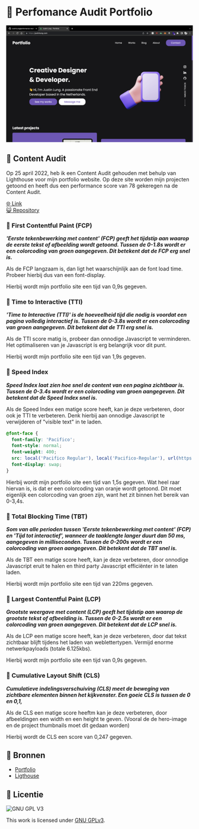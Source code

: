 # 🚀 Perfomance Audit Portfolio
![Mockup Image](https://github.com/JustinLung/performance-matters-performance-audit/blob/main/docs/mockup-image.png?raw=true)

## 🍕 Content Audit
Op 25 april 2022, heb ik een Content Audit gehouden met behulp van Lighthouse voor mijn portfolio website. Op deze site worden mijn projecten getoond en  heeft dus een performance score van 78 gekeregen na de Content Audit.

[🌐 Link](https://justinlung.com/)  
[😺 Repository](https://github.com/JustinLung/Portfolio)

### 🍝 First Contentful Paint (FCP)
**_'Eerste tekenbewerking met content' (FCP) geeft het tijdstip aan waarop de eerste tekst of afbeelding wordt getoond. Tussen de 0-1.8s wordt er een colorcoding van groen aangegeven. Dit betekent dat de FCP erg snel is._**

Als de FCP langzaam is, dan ligt het waarschijnlijk aan de font load time. Probeer hierbij dus van een font-display.

Hierbij wordt mijn portfolio site een tijd van 0,9s gegeven. 

### 🥑 Time to Interactive (TTI)
**_'Time to Interactive (TTI)' is de hoeveelheid tijd die nodig is voordat een pagina volledig interactief is. Tussen de 0-3.8s wordt er een colorcoding van groen aangegeven. Dit betekent dat de TTI erg snel is._**

Als de TTI score matig is, probeer dan onnodige Javascript te verminderen. Het optimaliseren van je Javascript is erg belangrijk voor dit punt.

Hierbij wordt mijn portfolio site een tijd van 1,9s gegeven. 

### 🍊 Speed Index
**_Speed Index laat zien hoe snel de content van een pagina zichtbaar is. Tussen de 0-3.4s wordt er een colorcoding van groen aangegeven. Dit betekent dat de Speed Index snel is._**

Als de Speed Index een matige score heeft, kan je deze verbeteren, door ook je TTI te verbeteren. Denk hierbij aan onnodige Javascript te verwijderen of "visible text" in te laden. 

```css
@font-face {
  font-family: 'Pacifico';
  font-style: normal;
  font-weight: 400;
  src: local('Pacifico Regular'), local('Pacifico-Regular'), url(https://fonts.gstatic.com/s/pacifico/v12/FwZY7-Qmy14u9lezJ-6H6MmBp0u-.woff2) format('woff2');
  font-display: swap;
}
```

Hierbij wordt mijn portfolio site een tijd van 1,5s gegeven. Wat heel raar hiervan is, is dat er een colorcoding van oranje wordt getoond. Dit moet eigenlijk een colorcoding van groen zijn, want het zit binnen het bereik van  0-3,4s.

### 🍙 Total Blocking Time (TBT)
**_Som van alle perioden tussen 'Eerste tekenbewerking met content' (FCP) en 'Tijd tot interactief', wanneer de taaklengte langer duurt dan 50 ms, aangegeven in milliseconden. Tussen de 0-200s wordt er een colorcoding van groen aangegeven. Dit betekent dat de TBT snel is._**

Als de TBT een matige score heeft, kan je deze verbeteren, door onnodige Javascript eruit te halen en third party Javascript efficiënter in te laten laden.

Hierbij wordt mijn portfolio site een tijd van 220ms gegeven.

### 🥮 Largest Contentful Paint (LCP)
**_Grootste weergave met content (LCP) geeft het tijdstip aan waarop de grootste tekst of afbeelding is. Tussen de 0-2.5s wordt er een colorcoding van groen aangegeven. Dit betekent dat de LCP snel is._**

Als de LCP een matige score heeft, kan je deze verbeteren, door dat tekst zichtbaar blijft tijdens het laden van weblettertypen. Vermijd enorme netwerkpayloads (totale 6.125kbs).

Hierbij wordt mijn portfolio site een tijd van 0,9s gegeven.

### 🍿 Cumulative Layout Shift (CLS)
**_Cumulatieve indelingsverschuiving (CLS) meet de beweging van zichtbare elementen binnen het kijkvenster. Een goeie CLS is tussen de 0 en 0,1,_**

Als de CLS een matige score heeftm kan je deze verbeteren, door afbeeldingen een width en een height te geven. (Vooral de de hero-image en de project thumbnails moet dit gedaan worden)

Hierbij wordt de CLS een score van  0,247 gegeven.


## 🍫 Bronnen
- [Portfolio](https://justinlung.com/)
- [Ligthouse](https://developers.google.com/web/tools/lighthouse)

## 🍦 Licentie

![GNU GPL V3](https://www.gnu.org/graphics/gplv3-127x51.png)

This work is licensed under [GNU GPLv3](./LICENSE).
